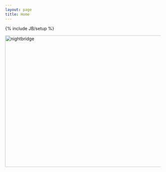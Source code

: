 ```yaml
---
layout: page
title: Home
---
```

{% include JB/setup %}


<img src="http://images.mattbutterfield.com/20111125_024.jpg" alt="nightbridge" width="1200px" height="426px"/>




